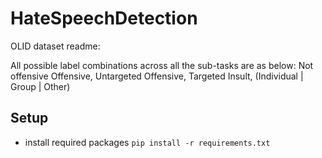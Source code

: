 # HateSpeechDetection

OLID dataset readme:

All possible label combinations across all the sub-tasks are as below:
  Not offensive
  Offensive, Untargeted
  Offensive, Targeted Insult, (Individual | Group | Other)


## Setup

- install required packages `pip install -r requirements.txt`
